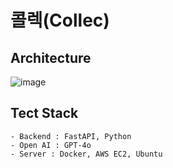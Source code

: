 # 콜렉(Collec)

## Architecture
![image](https://github.com/user-attachments/assets/f03d7837-d201-4148-aba9-489ea952afd6)

## Tect Stack
    - Backend : FastAPI, Python
    - Open AI : GPT-4o
    - Server : Docker, AWS EC2, Ubuntu
